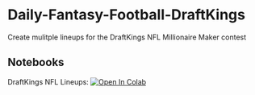 # Daily-Fantasy-Football-DraftKings
Create mulitple lineups for the DraftKings NFL Millionaire Maker contest

## Notebooks
DraftKings NFL Lineups: [![Open In Colab](https://colab.research.google.com/assets/colab-badge.svg)](https://colab.research.google.com/github.com/zlisto/blob/main/Daily-Fantasy-Football-DraftKings/blob/main/DraftKingsNFLLineups.ipynb)
